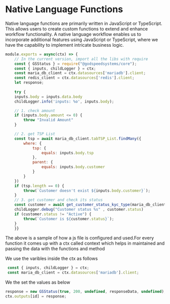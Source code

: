 # Native Language Functions

Native language functions are primarily written in JavaScript or TypeScript. This allows users to create custom functions to extend and enhance workflow functionality.
A native language workflow enables us to incorporate additional features using JavaScript or TypeScript, where we have the capability to implement intricate business logic.

```js
module.exports = async(ctx) => {
    // In the current version, import all the libs with require
    const { GSStatus } = require("@godspeedsystems/core");
    const { inputs, childLogger } = ctx;
    const maria_db_client = ctx.datasources['mariadb'].client;
    const redis_client = ctx.datasources['redis'].client;
    let response;
    
    try {
    inputs.body = inputs.data.body
    childLogger.info('inputs: %o', inputs.body);

    // 1. check amount
    if (inputs.body.amount <= 0) {
        throw "Invalid Amount"
    }

    // 2. get TSP List
    const tsp = await maria_db_client.tabTSP_List.findMany({
        where: {
            tsp: {
                equals: inputs.body.tsp
            },
            parent: {
                equals: inputs.body.customer
            }
        }
    })
    if (tsp.length == 0) {
        throw(`Customer doesn't exist ${inputs.body.customer}`);
    }
    // 3. get customer and check its status
    const customer = await get_customer_status_kyc_type(maria_db_client, redis_client, inputs.body.customer);
    childLogger.debug("Customer status %s" , customer.status)
    if (customer.status != "Active") {
        throw(`Customer is ${customer.status}`);
    }
    }}

```

The above is a sample of how a js file is configured and used.For every function it comes up with a ctx called context which helps in maintained and passing the data with the functions and method

We use the varibles inside the ctx as follows

```js
 const { inputs, childLogger } = ctx;
 const maria_db_client = ctx.datasources['mariadb'].client;
```

We the set the values as below

```js
response = new GSStatus(true, 200, undefined, responseData, undefined);
ctx.outputs[id] = response;
```